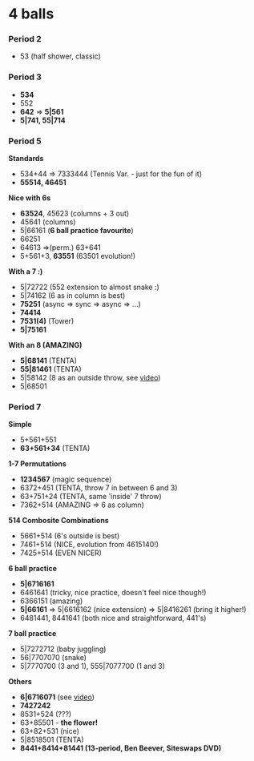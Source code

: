 # 4 balls

### Period 2

- 53 (half shower, classic)

### Period 3

- **534**
- 552
- **642** => **5|561**
- **5|741, 55|714**

### Period 5

**Standards**
- 534+44 => 7333444 (Tennis Var. - just for the fun of it)
- **55514, 46451**

**Nice with 6s**
- **63524**, 45623 (columns + 3 out)
- 45641 (columns)
- 5|66161 (**6 ball practice favourite**)
- 66251
- 64613 =>(perm.) 63+641
- 5+561+3, **63551** (63501 evolution!)

**With a 7 :)**
- 5|72722 (552 extension to almost snake :)
- 5|74162 (6 as in column is best)
- **75251** (async => sync => async => ...)
- **74414**
- **7531(4)** (Tower)
- **5|75161**

**With an 8 (AMAZING)**
- **5|68141** (TENTA)
- **55|81461** (TENTA)
- 5|58142 (8 as an outside throw, see [video](https://www.instagram.com/p/COyGytNn7KT/))
- 5|68501

### Period 7

**Simple**
- 5+561+551
- **63+561+34** (TENTA)

**1-7 Permutations**
- **1234567** (magic sequence)
- 6372+451 (TENTA, throw 7 in between 6 and 3)
- 63+751+24 (TENTA, same 'inside' 7 throw)
- 7362+514 (AMAZING => 6 as column)

**514 Combosite Combinations**
- 5661+514 (6's outside is best)
- 7461+514 (NICE, evolution from 4615140!)
- 7425+514 (EVEN NICER)

**6 ball practice**
- **5|6716161**
- 6461641 (tricky, nice practice, doesn't feel nice though!)
- 6366151 (amazing)
- **5|66161** => 5|6616162 (nice extension) => 5|8416261 (bring it higher!)
- 6481441, 8441641 (both nice and straightforward, 441's)

**7 ball practice**
- 5|7272712 (baby juggling)
- 56|7707070 (snake)
- 5|7770700 (3 and 1), 555|7077700 (1 and 3)

**Others**
- **6|6716071** (see [video](https://www.instagram.com/p/CP0LqHMgnIR/))
- **7427242**
- 8531+524 (???)
- 63+85501 - **the flower!**
- 63+82+531 (nice)
- 5|8518501 (TENTA)
- **8441+8414+81441 (13-period, Ben Beever, Siteswaps DVD)**


